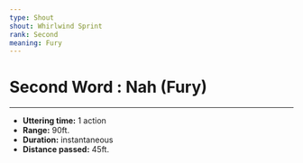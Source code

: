 ```yaml
---
type: Shout
shout: Whirlwind Sprint
rank: Second
meaning: Fury
---
```

# Second Word : Nah (Fury)
---
- **Uttering time:** 1 action
- **Range:** 90ft.
- **Duration:** instantaneous
- **Distance passed:** 45ft.